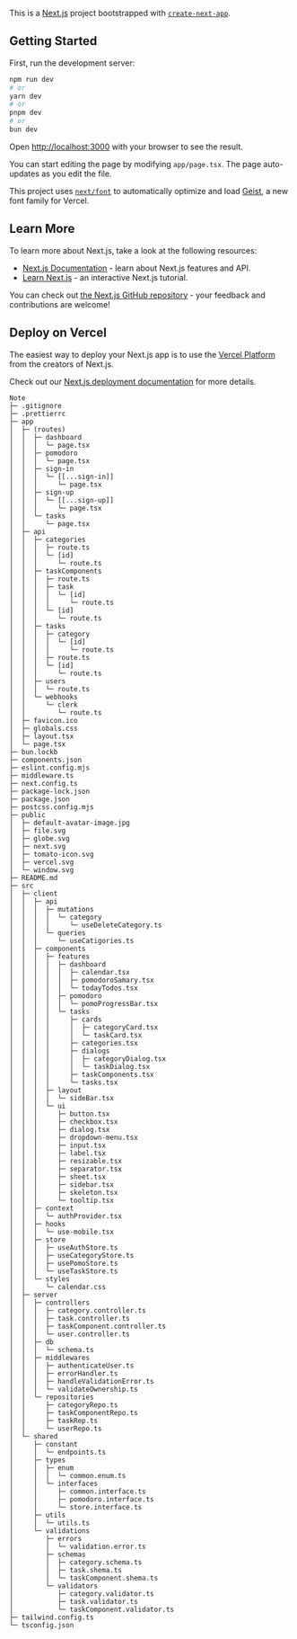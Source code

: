 This is a [Next.js](https://nextjs.org) project bootstrapped with [`create-next-app`](https://nextjs.org/docs/app/api-reference/cli/create-next-app).

## Getting Started

First, run the development server:

```bash
npm run dev
# or
yarn dev
# or
pnpm dev
# or
bun dev
```

Open [http://localhost:3000](http://localhost:3000) with your browser to see the result.

You can start editing the page by modifying `app/page.tsx`. The page auto-updates as you edit the file.

This project uses [`next/font`](https://nextjs.org/docs/app/building-your-application/optimizing/fonts) to automatically optimize and load [Geist](https://vercel.com/font), a new font family for Vercel.

## Learn More

To learn more about Next.js, take a look at the following resources:

- [Next.js Documentation](https://nextjs.org/docs) - learn about Next.js features and API.
- [Learn Next.js](https://nextjs.org/learn) - an interactive Next.js tutorial.

You can check out [the Next.js GitHub repository](https://github.com/vercel/next.js) - your feedback and contributions are welcome!

## Deploy on Vercel

The easiest way to deploy your Next.js app is to use the [Vercel Platform](https://vercel.com/new?utm_medium=default-template&filter=next.js&utm_source=create-next-app&utm_campaign=create-next-app-readme) from the creators of Next.js.

Check out our [Next.js deployment documentation](https://nextjs.org/docs/app/building-your-application/deploying) for more details.







```
Note
├─ .gitignore
├─ .prettierrc
├─ app
│  ├─ (routes)
│  │  ├─ dashboard
│  │  │  └─ page.tsx
│  │  ├─ pomodoro
│  │  │  └─ page.tsx
│  │  ├─ sign-in
│  │  │  └─ [[...sign-in]]
│  │  │     └─ page.tsx
│  │  ├─ sign-up
│  │  │  └─ [[...sign-up]]
│  │  │     └─ page.tsx
│  │  └─ tasks
│  │     └─ page.tsx
│  ├─ api
│  │  ├─ categories
│  │  │  ├─ route.ts
│  │  │  └─ [id]
│  │  │     └─ route.ts
│  │  ├─ taskComponents
│  │  │  ├─ route.ts
│  │  │  ├─ task
│  │  │  │  └─ [id]
│  │  │  │     └─ route.ts
│  │  │  └─ [id]
│  │  │     └─ route.ts
│  │  ├─ tasks
│  │  │  ├─ category
│  │  │  │  └─ [id]
│  │  │  │     └─ route.ts
│  │  │  ├─ route.ts
│  │  │  └─ [id]
│  │  │     └─ route.ts
│  │  ├─ users
│  │  │  └─ route.ts
│  │  └─ webhooks
│  │     └─ clerk
│  │        └─ route.ts
│  ├─ favicon.ico
│  ├─ globals.css
│  ├─ layout.tsx
│  └─ page.tsx
├─ bun.lockb
├─ components.json
├─ eslint.config.mjs
├─ middleware.ts
├─ next.config.ts
├─ package-lock.json
├─ package.json
├─ postcss.config.mjs
├─ public
│  ├─ default-avatar-image.jpg
│  ├─ file.svg
│  ├─ globe.svg
│  ├─ next.svg
│  ├─ tomato-icon.svg
│  ├─ vercel.svg
│  └─ window.svg
├─ README.md
├─ src
│  ├─ client
│  │  ├─ api
│  │  │  ├─ mutations
│  │  │  │  └─ category
│  │  │  │     └─ useDeleteCategory.ts
│  │  │  └─ queries
│  │  │     └─ useCatigories.ts
│  │  ├─ components
│  │  │  ├─ features
│  │  │  │  ├─ dashboard
│  │  │  │  │  ├─ calendar.tsx
│  │  │  │  │  ├─ pomodoroSamary.tsx
│  │  │  │  │  └─ todayTodos.tsx
│  │  │  │  ├─ pomodoro
│  │  │  │  │  └─ pomoProgressBar.tsx
│  │  │  │  └─ tasks
│  │  │  │     ├─ cards
│  │  │  │     │  ├─ categoryCard.tsx
│  │  │  │     │  └─ taskCard.tsx
│  │  │  │     ├─ categories.tsx
│  │  │  │     ├─ dialogs
│  │  │  │     │  ├─ categoryDialog.tsx
│  │  │  │     │  └─ taskDialog.tsx
│  │  │  │     ├─ taskComponents.tsx
│  │  │  │     └─ tasks.tsx
│  │  │  ├─ layout
│  │  │  │  └─ sideBar.tsx
│  │  │  └─ ui
│  │  │     ├─ button.tsx
│  │  │     ├─ checkbox.tsx
│  │  │     ├─ dialog.tsx
│  │  │     ├─ dropdown-menu.tsx
│  │  │     ├─ input.tsx
│  │  │     ├─ label.tsx
│  │  │     ├─ resizable.tsx
│  │  │     ├─ separator.tsx
│  │  │     ├─ sheet.tsx
│  │  │     ├─ sidebar.tsx
│  │  │     ├─ skeleton.tsx
│  │  │     └─ tooltip.tsx
│  │  ├─ context
│  │  │  └─ authProvider.tsx
│  │  ├─ hooks
│  │  │  └─ use-mobile.tsx
│  │  ├─ store
│  │  │  ├─ useAuthStore.ts
│  │  │  ├─ useCategoryStore.ts
│  │  │  ├─ usePomoStore.ts
│  │  │  └─ useTaskStore.ts
│  │  └─ styles
│  │     └─ calendar.css
│  ├─ server
│  │  ├─ controllers
│  │  │  ├─ category.controller.ts
│  │  │  ├─ task.controller.ts
│  │  │  ├─ taskComponent.controller.ts
│  │  │  └─ user.controller.ts
│  │  ├─ db
│  │  │  └─ schema.ts
│  │  ├─ middlewares
│  │  │  ├─ authenticateUser.ts
│  │  │  ├─ errorHandler.ts
│  │  │  ├─ handleValidationError.ts
│  │  │  └─ validateOwnership.ts
│  │  └─ repositories
│  │     ├─ categoryRepo.ts
│  │     ├─ taskComponentRepo.ts
│  │     ├─ taskRep.ts
│  │     └─ userRepo.ts
│  └─ shared
│     ├─ constant
│     │  └─ endpoints.ts
│     ├─ types
│     │  ├─ enum
│     │  │  └─ common.enum.ts
│     │  └─ interfaces
│     │     ├─ common.interface.ts
│     │     ├─ pomodoro.interface.ts
│     │     └─ store.interface.ts
│     ├─ utils
│     │  └─ utils.ts
│     └─ validations
│        ├─ errors
│        │  └─ validation.error.ts
│        ├─ schemas
│        │  ├─ category.schema.ts
│        │  ├─ task.shema.ts
│        │  └─ taskComponent.shema.ts
│        └─ validators
│           ├─ category.validator.ts
│           ├─ task.validator.ts
│           └─ taskComponent.validator.ts
├─ tailwind.config.ts
└─ tsconfig.json

```